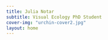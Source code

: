 ```yaml
---
title: Julia Notar
subtitle: Visual Ecology PhD Student
cover-img: "urchin-cover2.jpg"
layout: home
---
```

